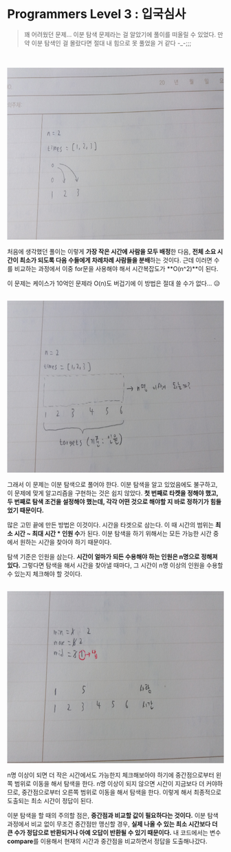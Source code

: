# Programmers Level 3 : 입국심사

> 꽤 어려웠던 문제... 이분 탐색 문제라는 걸 알았기에 풀이를 떠올릴 수 있었다. 만약 이분 탐색인 걸 몰랐다면 절대 내 힘으로 못 풀었을 거 같다 -_-;;;

<br>

<br>

<img src="README.assets/KakaoTalk_20210709_213624807.jpg" width="750" height="400">



처음에 생각했던 풀이는 이렇게 **가장 작은 시간에 사람을 모두 배정**한 다음, **전체 소요 시간이 최소가 되도록 다음 수들에게 차례차례 사람들을 분배**하는 것이다. 근데 이러면 수를 비교하는 과정에서 이중 for문을 사용해야 해서 시간복잡도가 **O(n^2)**이 된다.

이 문제는 케이스가 10억인 문제라 O(n)도 버겁기에 이 방법은 절대 쓸 수가 없다... 😥

<br>

<img src="README.assets/KakaoTalk_20210709_213624807_01.jpg" width="750" height="400">



그래서 이 문제는 이분 탐색으로 풀어야 한다. 이분 탐색을 알고 있었음에도 불구하고, 이 문제에 맞게 알고리즘을 구현하는 것은 쉽지 않았다. **첫 번째로 타켓을 정해야 했고, 두 번째로 탐색 조건을 설정해야 했는데, 각각 어떤 것으로 해야할 지 바로 정하기가 힘들었기 때문이다.**

많은 고민 끝에 만든 방법은 이것이다. 시간을 타겟으로 삼는다. 이 때 시간의 범위는 **최소 시간 ~ 최대 시간 \* 인원 수**가 된다. 이분 탐색을 하기 위해서는 모든 가능한 시간 중에서 원하는 시간을 찾아야 하기 때문이다.

탐색 기준은 인원을 삼는다. **시간이 얼마가 되든 수용해야 하는 인원은 n명으로 정해져 있다.** 그렇다면 탐색을 해서 시간을 찾아낼 때마다, 그 시간이 n명 이상의 인원을 수용할 수 있는지 체크해야 할 것이다.

<br>

<img src="README.assets/KakaoTalk_20210709_213624807_02.jpg" width="750" height="400">



n명 이상이 되면 더 작은 시간에서도 가능한지 체크해보아야 하기에 중간점으로부터 왼쪽 범위로 이동을 해서 탐색을 한다. n명 이상이 되지 않으면 시간이 지금보다 더 커야하므로, 중간점으로부터 오른쪽 범위로 이동을 해서 탐색을 한다. 이렇게 해서 최종적으로 도출되는 최소 시간이 정답이 된다.

이분 탐색을 할 때의 주의할 점은, **중간점과 비교할 값이 필요하다는 것이다.** 이분 탐색 과정에서 비교 없이 무조건 중간점만 맹신할 경우, **실제 나올 수 있는 최소 시간보다 더 큰 수가 정답으로 반환되거나 아예 오답이 반환될 수 있기 때문이다.** 내 코드에서는 변수 **compare**를 이용해서 현재의 시간과 중간점을 비교하면서 정답을 도출해나갔다.